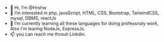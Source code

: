 - 👋 Hi, I’m @Hrshw
- 👀 I’m interested in php, javaScript, HTML, CSS, Bootstrap, TailwindCSS, mysql, DBMS, reactJs
- 🌱 I’m currently learning all these languages for doing professnaly work, Also I'm learing NodeJs, ExpressJs.
- 📫 you can reach me throuh Linkdin.

<!---
Hrshw/Hrshw is a ✨ special ✨ repository because its `README.md` (this file) appears on your GitHub profile.
You can click the Preview link to take a look at your changes.
--->
